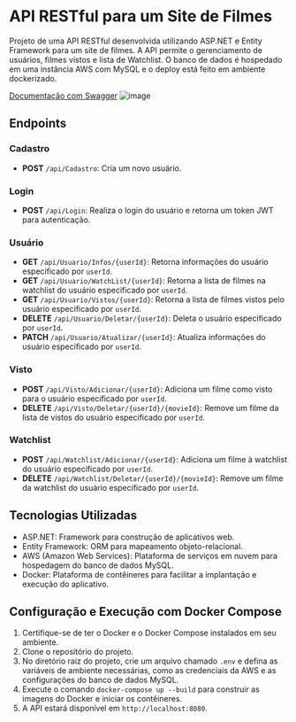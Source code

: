# API RESTful para um Site de Filmes

Projeto de uma API RESTful desenvolvida utilizando ASP.NET e Entity Framework para um site de filmes. A API permite o gerenciamento de usuários, filmes vistos e lista de Watchlist. O banco de dados é hospedado em uma instância AWS com MySQL e o deploy está feito em ambiente dockerizado.

[Documentação com Swagger](https://asp-net-api-filmes.onrender.com/swagger/index.html)
![image](https://github.com/moutim/ASP.NET-API-Filmes/assets/88093439/57520313-2814-46e3-827c-82d455886d8c)


## Endpoints

### Cadastro

- **POST** `/api/Cadastro`: Cria um novo usuário.

### Login

- **POST** `/api/Login`: Realiza o login do usuário e retorna um token JWT para autenticação.

### Usuário

- **GET** `/api/Usuario/Infos/{userId}`: Retorna informações do usuário especificado por `userId`.
- **GET** `/api/Usuario/WatchList/{userId}`: Retorna a lista de filmes na watchlist do usuário especificado por `userId`.
- **GET** `/api/Usuario/Vistos/{userId}`: Retorna a lista de filmes vistos pelo usuário especificado por `userId`.
- **DELETE** `/api/Usuario/Deletar/{userId}`: Deleta o usuário especificado por `userId`.
- **PATCH** `/api/Usuario/Atualizar/{userId}`: Atualiza informações do usuário especificado por `userId`.

### Visto

- **POST** `/api/Visto/Adicionar/{userId}`: Adiciona um filme como visto para o usuário especificado por `userId`.
- **DELETE** `/api/Visto/Deletar/{userId}/{movieId}`: Remove um filme da lista de vistos do usuário especificado por `userId`.

### Watchlist

- **POST** `/api/Watchlist/Adicionar/{userId}`: Adiciona um filme à watchlist do usuário especificado por `userId`.
- **DELETE** `/api/Watchlist/Deletar/{userId}/{movieId}`: Remove um filme da watchlist do usuário especificado por `userId`.

## Tecnologias Utilizadas

- ASP.NET: Framework para construção de aplicativos web.
- Entity Framework: ORM para mapeamento objeto-relacional.
- AWS (Amazon Web Services): Plataforma de serviços em nuvem para hospedagem do banco de dados MySQL.
- Docker: Plataforma de contêineres para facilitar a implantação e execução do aplicativo.

## Configuração e Execução com Docker Compose

1. Certifique-se de ter o Docker e o Docker Compose instalados em seu ambiente.
2. Clone o repositório do projeto.
3. No diretório raiz do projeto, crie um arquivo chamado `.env` e defina as variáveis de ambiente necessárias, como as credenciais da AWS e as configurações do banco de dados MySQL.
4. Execute o comando `docker-compose up --build` para construir as imagens do Docker e iniciar os contêineres.
5. A API estará disponível em `http://localhost:8080`.
